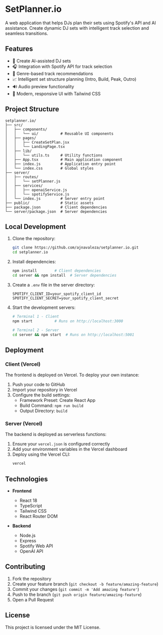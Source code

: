 # SetPlanner.io

A web application that helps DJs plan their sets using Spotify's API and AI assistance. Create dynamic DJ sets with intelligent track selection and seamless transitions.

## Features

- 🎵 Create AI-assisted DJ sets
- 🎧 Integration with Spotify API for track selection
- 🎸 Genre-based track recommendations
- 📈 Intelligent set structure planning (Intro, Build, Peak, Outro)
- 🔊 Audio preview functionality
- 🎨 Modern, responsive UI with Tailwind CSS

## Project Structure

```
setplanner.io/
├── src/
│   ├── components/
│   │   └── ui/          # Reusable UI components
│   ├── pages/
│   │   ├── CreateSetPlan.jsx
│   │   └── LandingPage.tsx
│   ├── lib/
│   │   └── utils.ts     # Utility functions
│   ├── App.tsx          # Main application component
│   ├── index.js         # Application entry point
│   └── index.css        # Global styles
├── server/
│   ├── routes/
│   │   └── setPlanner.js
│   ├── services/
│   │   ├── openaiService.js
│   │   └── spotifyService.js
│   └── index.js         # Server entry point
├── public/              # Static assets
├── package.json         # Client dependencies
└── server/package.json  # Server dependencies
```

## Local Development

1. Clone the repository:
   ```bash
   git clone https://github.com/ajnavaleza/setplanner.io.git
   cd setplanner.io
   ```

2. Install dependencies:
   ```bash
   npm install        # Client dependencies
   cd server && npm install  # Server dependencies
   ```

3. Create a `.env` file in the server directory:
   ```
   SPOTIFY_CLIENT_ID=your_spotify_client_id
   SPOTIFY_CLIENT_SECRET=your_spotify_client_secret
   ```

4. Start the development servers:
   ```bash
   # Terminal 1 - Client
   npm start          # Runs on http://localhost:3000

   # Terminal 2 - Server
   cd server && npm start  # Runs on http://localhost:5001
   ```

## Deployment

### Client (Vercel)

The frontend is deployed on Vercel. To deploy your own instance:

1. Push your code to GitHub
2. Import your repository in Vercel
3. Configure the build settings:
   - Framework Preset: Create React App
   - Build Command: `npm run build`
   - Output Directory: `build`

### Server (Vercel)

The backend is deployed as serverless functions:

1. Ensure your `vercel.json` is configured correctly
2. Add your environment variables in the Vercel dashboard
3. Deploy using the Vercel CLI:
   ```bash
   vercel
   ```

## Technologies

- **Frontend**
  - React 18
  - TypeScript
  - Tailwind CSS
  - React Router DOM

- **Backend**
  - Node.js
  - Express
  - Spotify Web API
  - OpenAI API

## Contributing

1. Fork the repository
2. Create your feature branch (`git checkout -b feature/amazing-feature`)
3. Commit your changes (`git commit -m 'Add amazing feature'`)
4. Push to the branch (`git push origin feature/amazing-feature`)
5. Open a Pull Request

## License

This project is licensed under the MIT License.
